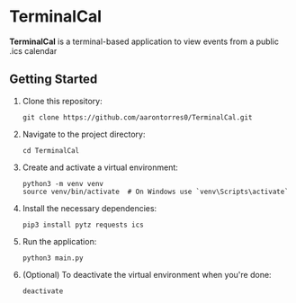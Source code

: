 # TerminalCal

**TerminalCal** is a terminal-based application to view events from a public .ics calendar

## Getting Started

1. Clone this repository:

   ```
   git clone https://github.com/aarontorres0/TerminalCal.git
   ```

1. Navigate to the project directory:

   ```
   cd TerminalCal
   ```

1. Create and activate a virtual environment:

   ```
   python3 -m venv venv
   source venv/bin/activate  # On Windows use `venv\Scripts\activate`
   ```

1. Install the necessary dependencies:

   ```
   pip3 install pytz requests ics
   ```

1. Run the application:

   ```
   python3 main.py
   ```

1. (Optional) To deactivate the virtual environment when you're done:

   ```
   deactivate
   ```
